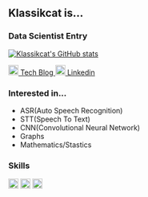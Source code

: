 ## Klassikcat is...

### Data Scientist Entry

[![Klassikcat's GitHub stats](https://github-readme-stats.vercel.app/api?username=klassikcat)](https://github.com/anuraghazra/github-readme-stats)

<a href="https://klassikcat.tistory.com/"><img src="https://blog.kakaocdn.net/dn/YOaV5/btqNCx5i2oI/SN6tL5BkJX7bUjlkUQwoW0/img.png" width=20px> Tech Blog </a>   <a href="https://www.linkedin.com/in/%EC%A0%95%ED%83%9C-%EC%8B%A0-3137781a8/"><img src="https://cdn-icons-png.flaticon.com/512/174/174857.png" width=20px> Linkedin</a>

### Interested in...
- ASR(Auto Speech Recognition)
- STT(Speech To Text)
- CNN(Convolutional Neural Network)
- Graphs
- Mathematics/Stastics

### Skills
<img src="https://cdn3.iconfinder.com/data/icons/logos-and-brands-adobe/512/267_Python-512.png" width=20px> <img src="https://avatars.githubusercontent.com/u/15658638?s=280&v=4" width=20px> <img src="https://upload.wikimedia.org/wikipedia/commons/thumb/3/3f/Git_icon.svg/1024px-Git_icon.svg.png" width=20px>


